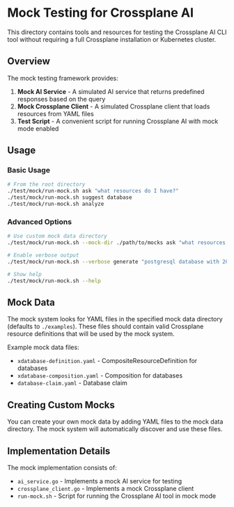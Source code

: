 # Mock Testing for Crossplane AI

This directory contains tools and resources for testing the Crossplane AI CLI tool without requiring a full Crossplane installation or Kubernetes cluster.

## Overview

The mock testing framework provides:

1. **Mock AI Service** - A simulated AI service that returns predefined responses based on the query
2. **Mock Crossplane Client** - A simulated Crossplane client that loads resources from YAML files
3. **Test Script** - A convenient script for running Crossplane AI with mock mode enabled

## Usage

### Basic Usage

```bash
# From the root directory
./test/mock/run-mock.sh ask "what resources do I have?"
./test/mock/run-mock.sh suggest database
./test/mock/run-mock.sh analyze
```

### Advanced Options

```bash
# Use custom mock data directory
./test/mock/run-mock.sh --mock-dir ./path/to/mocks ask "what resources do I have?"

# Enable verbose output
./test/mock/run-mock.sh --verbose generate "postgresql database with 20GB storage"

# Show help
./test/mock/run-mock.sh --help
```

## Mock Data

The mock system looks for YAML files in the specified mock data directory (defaults to `./examples`). These files should contain valid Crossplane resource definitions that will be used by the mock system.

Example mock data files:

- `xdatabase-definition.yaml` - CompositeResourceDefinition for databases
- `xdatabase-composition.yaml` - Composition for databases  
- `database-claim.yaml` - Database claim

## Creating Custom Mocks

You can create your own mock data by adding YAML files to the mock data directory. The mock system will automatically discover and use these files.

## Implementation Details

The mock implementation consists of:

- `ai_service.go` - Implements a mock AI service for testing
- `crossplane_client.go` - Implements a mock Crossplane client
- `run-mock.sh` - Script for running the Crossplane AI tool in mock mode
